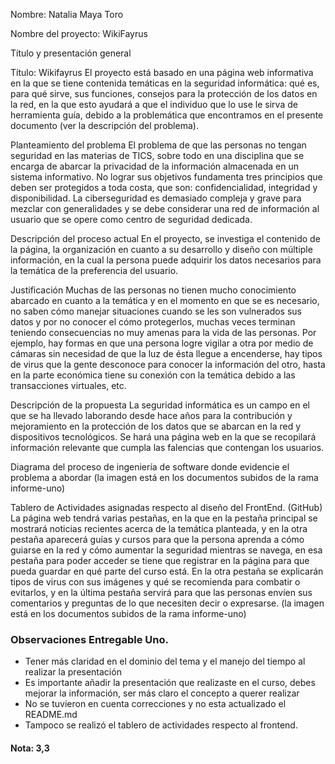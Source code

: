 Nombre: Natalia Maya Toro

Nombre del proyecto: WikiFayrus

Título y presentación general

Título: Wikifayrus
El proyecto está basado en una página web informativa en la que se tiene contenida temáticas en
la seguridad informática: qué es, para qué sirve, sus funciones, consejos para la protección de los
datos en la red, en la que esto ayudará a que el individuo que lo use le sirva de herramienta guía,
debido a la problemática que encontramos en el presente documento (ver la descripción del
problema).

Planteamiento del problema
El problema de que las personas no tengan seguridad en las materias de TICS, sobre todo en una
disciplina que se encarga de abarcar la privacidad de la información almacenada en un sistema
informativo. No lograr sus objetivos fundamenta tres principios que deben ser protegidos a toda
costa, que son: confidencialidad, integridad y disponibilidad. La ciberseguridad es demasiado
compleja y grave para mezclar con generalidades y se debe considerar una red de información al
usuario que se opere como centro de seguridad dedicada.

Descripción del proceso actual
En el proyecto, se investiga el contenido de la página, la organización en cuanto a su desarrollo y
diseño con múltiple información, en la cual la persona puede adquirir los datos necesarios para la
temática de la preferencia del usuario.

Justificación
Muchas de las personas no tienen mucho conocimiento abarcado en cuanto a la temática y en el
momento en que se es necesario, no saben cómo manejar situaciones cuando se les son
vulnerados sus datos y por no conocer el cómo protegerlos, muchas veces terminan teniendo
consecuencias no muy amenas para la vida de las personas. Por ejemplo, hay formas en que una
persona logre vigilar a otra por medio de cámaras sin necesidad de que la luz de ésta llegue a
encenderse, hay tipos de virus que la gente desconoce para conocer la información del otro, hasta
en la parte económica tiene su conexión con la temática debido a las transacciones virtuales,
etc.

Descripción de la propuesta
La seguridad informática es un campo en el que se ha llevado laborando desde hace años para la
contribución y mejoramiento en la protección de los datos que se abarcan en la red y dispositivos
tecnológicos. Se hará una página web en la que se recopilará información relevante que cumpla
las falencias que contengan los usuarios.

Diagrama del proceso de ingeniería de software donde evidencie el problema a
abordar (la imagen está en los documentos subidos de la rama informe-uno)

Tablero de Actividades asignadas respecto al diseño del FrontEnd. (GitHub)
La página web tendrá varias pestañas, en la que en la pestaña principal se mostrará noticias recientes acerca de la temática planteada,
y en la otra pestaña aparecerá guías y cursos para que la persona aprenda a cómo guiarse en la red y cómo aumentar la seguridad mientras
se navega, en esa pestaña para poder acceder se tiene que registrar en la página para que pueda guardar en qué parte del curso está.
En la otra pestaña se explicarán tipos de virus con sus imágenes y qué se recomienda para combatir o evitarlos, 
y en la última pestaña servirá para que las personas envíen sus comentarios y preguntas de lo que necesiten decir o expresarse.
 (la imagen está en los documentos subidos de la rama informe-uno)
 
 ### Observaciones Entregable Uno.
- Tener más claridad en el dominio del tema y el manejo del tiempo al realizar la presentación
- Es importante añadir la presentación que realizaste en el curso, debes mejorar la información, ser más claro el concepto a querer realizar
- No se tuvieron en cuenta correcciones y no esta actualizado el README.md
- Tampoco se realizó el tablero de actividades respecto al frontend.
#### Nota: 3,3
